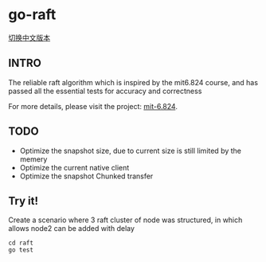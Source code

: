 # go-raft

[切换中文版本](https://github.com/owenliang/go-raft/blob/master/README-cn.md)

## INTRO

The reliable raft algorithm which is inspired by the mit6.824 course, and has passed all the essential tests for accuracy and correctness 

For more details, please visit the project: [mit-6.824](https://github.com/owenliang/mit-6.824).

## TODO

* Optimize the snapshot size, due to current size is still limited by the memery 
* Optimize the current native client
* Optimize the snapshot Chunked transfer

## Try it!
Create a scenario where 3 raft cluster of node was structured, in which allows node2 can be added with delay

```
cd raft
go test
```
